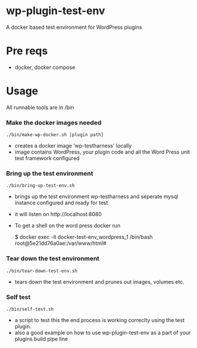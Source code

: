 # wp-plugin-test-env
A docker based test environment for WordPress plugins

# Pre reqs
- docker, docker compose

# Usage
All runnable tools are in /bin

### Make the docker images needed 
    ./bin/make-wp-docker.sh [plugin path]
- creates a docker image 'wp-testharness' locally
- image contains WordPress, your plugin code and all the Word Press unit test framework configured

### Bring up the test environment 
    ./bin/bring-up-test-env.sh
- brings up the test environment wp-testharness and seperate mysql instance configured and ready for test
- it will listen on http://localhost:8080
- To get a shell on the word press docker run
 
    $ docker exec -it docker-test-env_wordpress_1 /bin/bash
    root@5e21dd76a0ae:/var/www/html# 


### Tear down the test environment 
    ./bin/tear-down-test-env.sh
- tears down the test environment and prunes out images, volumes etc. 

### Self test 
    ./bin/self-test.sh
- a script to test this the end process is working correclty using the test plugin. 
- also a good example on how to use wp-plugin-test-env as a part of your plugins build pipe line
